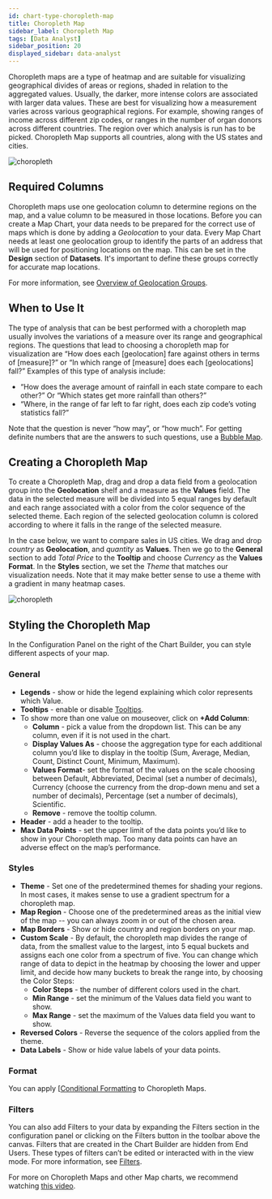 ```yaml
---
id: chart-type-choropleth-map
title: Choropleth Map
sidebar_label: Choropleth Map
tags: [Data Analyst]
sidebar_position: 20
displayed_sidebar: data-analyst
---
```


<div style={{textAlign: "justify"}}>

Choropleth maps are a type of heatmap and are suitable for visualizing geographical divides of areas or regions, shaded in relation to the aggregated values. Usually, the darker, more intense colors are associated with larger data values. These are best for visualizing how a measurement varies across various geographical regions. For example, showing ranges of income across different zip codes, or ranges in the number of organ donors across different countries. The region over which analysis is run has to be picked. Choropleth Map supports all countries, along with the US states and cities.

![choropleth](https://s3.amazonaws.com/cdn.qrvey.com/documentation_assets/ui-docs/dataviews/chart-types-all/Choropleth/choropleth.png#thumbnail)


## Required Columns
Choropleth maps use one geolocation column to determine regions on the map, and a value column to be measured in those locations. 
Before you can create a Map Chart, your data needs to be prepared for the correct use of maps which is done by adding a *Geolocation* to your data.
Every Map Chart needs at least one geolocation group to identify the parts of an address that will be used for positioning locations on the map. This can be set in the **Design** section of **Datasets**. It's important to define these groups correctly for accurate map locations.

For more information, see [Overview of Geolocation Groups](../../05-Working%20with%20Data/Datasets/02-Design/02-Geolocation/overview-of-geolocation.md).


## When to Use It
The type of analysis that can be best performed with a choropleth map usually involves the variations of a measure over its range and geographical regions. The questions that lead to choosing a choropleth map for visualization are “How does each [geolocation] fare against others in terms of [measure]?” or “In which range of [measure] does each [geolocations] fall?” Examples of this type of analysis include:
* “How does the average amount of rainfall in each state compare to each other?” Or “Which states get more rainfall than others?”
* “Where, in the range of far left to far right, does each zip code’s voting statistics fall?”

Note that the question is never “how may”, or “how much”. For getting definite numbers that are the answers to such questions, use a [Bubble Map](bubble-map.md).

## Creating a Choropleth Map

To create a Choropleth Map, drag and drop a data field from a geolocation group into the **Geolocation** shelf and a measure as the **Values** field. The data in the selected measure will be divided into 5 equal ranges by default and each range associated with a color from the color sequence of the selected theme. Each region of the selected geolocation column is colored according to where it falls in the range of the selected measure. 

In the case below, we want to compare sales in US cities. We drag and drop *country* as **Geolocation**, and *quantity* as **Values**. Then we go to the **General** section to add *Total Price* to the **Tooltip** and choose *Currency* as the **Values Format**. In the **Styles** section, we set the *Theme* that matches our visualization needs. Note that it may make better sense to use a theme with a gradient in many heatmap cases.  


![choropleth](https://s3.amazonaws.com/cdn.qrvey.com/documentation_assets/ui-docs/dataviews/chart-types-all/Choropleth/create.gif#thumbnail)


## Styling the Choropleth Map 
In the Configuration Panel on the right of the Chart Builder, you can style different aspects of your map.

### General
* **Legends** - show or hide the legend explaining which color represents which Value.
* **Tooltips** - enable or disable [Tooltips](../tooltips.md).
 * To show more than one value on mouseover, click on **+Add Column**:
     * **Column** - pick a value from the dropdown list. This can be any column, even if it is not used in the chart.
     * **Display Values As** - choose the aggregation type for each additional column you’d like to display in the tooltip (Sum, Average, Median, Count, Distinct Count, Minimum, Maximum).
     * **Values Format**- set the format of the values on the scale choosing between Default, Abbreviated, Decimal (set a number of decimals), Currency (choose the currency from the drop-down menu and set a number of decimals), Percentage (set a number of decimals), Scientific.
     * **Remove** - remove the tooltip column.
 * **Header** - add a header to the tooltip.
* **Max Data Points** - set the upper limit of the data points you’d like to show in your Choropleth map. Too many data points can have an adverse effect on the map’s performance.

### Styles
* **Theme** - Set one of the predetermined themes for shading your regions. In most cases, it makes sense to use a gradient spectrum for a choropleth map. 
* **Map Region** - Choose one of the predetermined areas as the initial view of the map -- you can always zoom in or out of the chosen area.
* **Map Borders** - Show or hide country and region borders on your map.  
* **Custom Scale** - By default, the choropleth map divides the range of data, from the smallest value to the largest, into 5 equal buckets and assigns each one color from a spectrum of five. You can change which range of data to depict in the heatmap by choosing the lower and upper limit, and decide how many buckets to break the range into, by choosing the Color Steps:
  * **Color Steps** - the number of different colors used in the chart.
  * **Min Range** - set the minimum of the Values data field you want to show.
  * **Max Range** - set the maximum of the Values data field you want to show.
* **Reversed Colors** -  Reverse the sequence of the colors applied from the theme.
* **Data Labels** -  Show or hide value labels of your data points.

### Format
You can apply [[Conditional Formatting](../09-Configure%20charts/chart-format.md#small-multiples#conditional-formatting) to Choropleth Maps.

### Filters
You can also add Filters to your data by expanding the Filters section in the configuration panel or clicking on the Filters button in the toolbar above the canvas. 
Filters that are created in the Chart Builder are hidden from End Users. These types of filters can’t be edited or interacted with in the view mode. For more information, see [Filters](../09-Configure%20charts/chart-filters.md).



For more on Choropleth Maps and other Map charts, we recommend watching <a href="/docs-v2/video-training/legacy/map-chart.md" target="_blank">this video</a>.




</div>